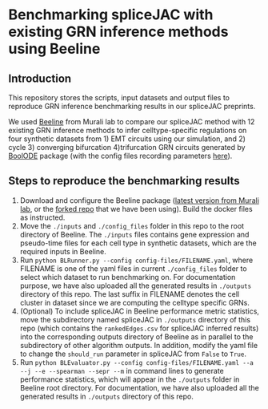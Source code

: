 # Benchmarking spliceJAC with existing GRN inference methods using Beeline

## Introduction
This repository stores the scripts, input datasets and output files to reproduce GRN inference benchmarking results in our spliceJAC preprints.

We used [Beeline](https://murali-group.github.io/Beeline/BEELINE.html) from Murali lab to compare our spliceJAC method with 12 existing GRN inference methods to infer celltype-specific regulations on four synthetic datasets from 1) EMT circuits using our simulation, and 2) cycle 3) converging bifurcation 4)trifurcation GRN circuits generated by [BoolODE](https://murali-group.github.io/Beeline/BoolODE.html) package (with the config files recording parameters [here](https://github.com/cliffzhou92/jacobian-inference-benchmarking/tree/main/BoolODEfiles)).

## Steps to reproduce the benchmarking results
1. Download and configure the Beeline package ([latest version from Murali lab](https://github.com/Murali-group/Beeline), or the [forked repo](https://github.com/cliffzhou92/Beeline) that we have been using). Build the docker files as instructed.
1. Move the `./inputs` and `./config_files` folder in this repo to the root directory of Beeline. The `./inputs` files contains gene expression and pseudo-time files for each cell type in synthetic datasets, which are the required inputs in Beeline.
1. Run `python BLRunner.py --config config-files/FILENAME.yaml`, where FILENAME is one of the yaml files in current `./config_files` folder to select which dataset to run benchmarking on. For documentation purpose, we have also uploaded all the generated results in `./outputs` directory of this repo. The last suffix in FILENAME denotes the cell cluster in dataset since we are computing the celltype specific GRNs.
1. (Optional) To include spliceJAC in Beeline performance metric statistics, move the subdirectory named spliceJAC in `./outputs` directory of this repo (which contains the `rankedEdges.csv` for spliceJAC inferred results) into the corresponding outputs directory of Beeline as in parallel to the subdirectory of other algorithm outputs. In addition, modify the yaml file to change the `should_run` parameter in spliceJAC from `False` to `True`.
1. Run `python BLEvaluator.py --config config-files/FILENAME.yaml --a --j --e --spearman --sepr --m` in command lines to generate performance statistics, which will appear in the `./outputs` folder in Beeline root directory. For documentation, we have also uploaded all the generated results in `./outputs` directory of this repo.
